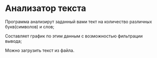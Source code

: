 # Анализатор текста
  Программа анализирут заданный вами тект на количество различных букв(символов) и слов;
  
  Составляет график по этим данным с возможностью фильтрации вывода;
  
  Можно загрузить текст из файла.
